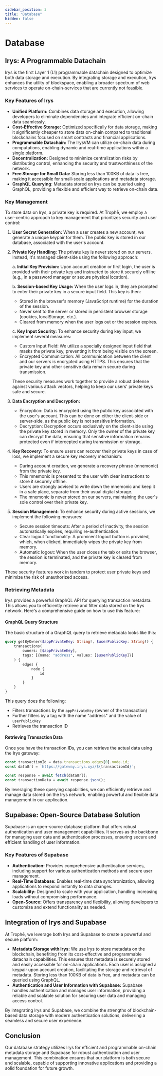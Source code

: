 ```yaml
---
sidebar_position: 3
title: "Database"
hidden: false
---
```


# Database

## Irys: A Programmable Datachain

Irys is the first Layer 1 (L1) programmable datachain designed to optimize both data storage and execution. By integrating storage and execution, Irys enhances the utility of blockspace, enabling a broader spectrum of web services to operate on-chain-services that are currently not feasible.

### Key Features of Irys

- **Unified Platform:** Combines data storage and execution, allowing developers to eliminate dependencies and integrate efficient on-chain data seamlessly.
- **Cost-Effective Storage:** Optimized specifically for data storage, making it significantly cheaper to store data on-chain compared to traditional blockchains focused on smart contracts and financial applications.
- **Programmable Datachain:** The IrysVM can utilize on-chain data during computations, enabling dynamic and real-time applications within a single platform.
- **Decentralization:** Designed to minimize centralization risks by distributing control, enhancing the security and trustworthiness of the network.
- **Free Storage for Small Data:** Storing less than 100KB of data is free, making it accessible for small-scale applications and metadata storage.
- **GraphQL Querying:** Metadata stored on Irys can be queried using GraphQL, providing a flexible and efficient way to retrieve on-chain data.

### Key Management

To store data on Irys, a private key is required. At Trophē, we employ a user-centric approach to key management that prioritizes security and user control:

1. **User Secret Generation:** When a user creates a new account, we generate a unique keypair for them. The public key is stored in our database, associated with the user's account.

2. **Private Key Handling:** The private key is never stored on our servers. Instead, it's managed client-side using the following approach:

   a. **Initial Key Provision:** Upon account creation or first login, the user is provided with their private key and instructed to store it securely offline (e.g., in a password manager or secure physical location).
   
   b. **Session-based Key Usage:** When the user logs in, they are prompted to enter their private key in a secure input field. This key is then:
      - Stored in the browser's memory (JavaScript runtime) for the duration of the session.
      - Never sent to the server or stored in persistent browser storage (cookies, localStorage, etc.).
      - Cleared from memory when the user logs out or the session expires.

   c. **Key Input Security:** To enhance security during key input, we implement several measures:
      - Custom Input Field: We utilize a specially designed input field that masks the private key, preventing it from being visible on the screen.
      - Encrypted Communication: All communication between the client and our servers is encrypted using HTTPS. This ensures that the private key and other sensitive data remain secure during transmission.

   These security measures work together to provide a robust defense against various attack vectors, helping to keep our users' private keys safe and secure.

3. **Data Encryption and Decryption:** 
   - Encryption: Data is encrypted using the public key associated with the user's account. This can be done on either the client-side or server-side, as the public key is not sensitive information.
   - Decryption: Decryption occurs exclusively on the client-side using the private key stored in memory. Only the owner of the private key can decrypt the data, ensuring that sensitive information remains protected even if intercepted during transmission or storage.

4. **Key Recovery:**
   To ensure users can recover their private keys in case of loss, we implement a secure key recovery mechanism:
   - During account creation, we generate a recovery phrase (mnemonic) from the private key.
   - This mnemonic is presented to the user with clear instructions to store it securely offline.
   - Users are strongly advised to write down the mnemonic and keep it in a safe place, separate from their usual digital storage.
   - The mnemonic is never stored on our servers, maintaining the user's sole control over their private key.

5. **Session Management:**
   To enhance security during active sessions, we implement the following measures:
   - Secure session timeouts: After a period of inactivity, the session automatically expires, requiring re-authentication.
   - Clear logout functionality: A prominent logout button is provided, which, when clicked, immediately wipes the private key from memory.
   - Automatic logout: When the user closes the tab or exits the browser, the session is terminated, and the private key is cleared from memory.

These security features work in tandem to protect user private keys and minimize the risk of unauthorized access.

### Retrieving Metadata

Irys provides a powerful GraphQL API for querying transaction metadata. This allows you to efficiently retrieve and filter data stored on the Irys network. Here's a comprehensive guide on how to use this feature:

#### GraphQL Query Structure

The basic structure of a GraphQL query to retrieve metadata looks like this:

```graphql
query getByOwner($appPrivateKey: String!, $userPublicKey: String!) {
    transactions(
        owners: [$appPrivateKey], 
        tags: [{name: "address", values: [$userPublicKey]}]
    ) {
        edges {
            node {
                id
            }
        }
    }
}
```

This query does the following:
- Filters transactions by the `appPrivateKey` (owner of the transaction)
- Further filters by a tag with the name "address" and the value of `userPublicKey`
- Retrieves the transaction ID

#### Retrieving Transaction Data

Once you have the transaction IDs, you can retrieve the actual data using the Irys gateway:

```javascript
const transactionId = data.transactions.edges[0].node.id;
const dataUrl = `https://gateway.irys.xyz/${transactionId}`;

const response = await fetch(dataUrl);
const transactionData = await response.json();
```

By leveraging these querying capabilities, we can efficiently retrieve and manage data stored on the Irys network, enabling powerful and flexible data management in our application.

## Supabase: Open-Source Database Solution

Supabase is an open-source database platform that offers robust authentication and user management capabilities. It serves as the backbone for managing user data and authentication processes, ensuring secure and efficient handling of user information.

### Key Features of Supabase

- **Authentication:** Provides comprehensive authentication services, including support for various authentication methods and secure user management.
- **Real-Time Database:** Enables real-time data synchronization, allowing applications to respond instantly to data changes.
- **Scalability:** Designed to scale with your application, handling increasing loads without compromising performance.
- **Open-Source:** Offers transparency and flexibility, allowing developers to customize and extend functionality as needed.

## Integration of Irys and Supabase

At Trophē, we leverage both Irys and Supabase to create a powerful and secure platform:

- **Metadata Storage with Irys:** We use Irys to store metadata on the blockchain, benefiting from its cost-effective and programmable datachain capabilities. This ensures that metadata is securely stored and easily accessible for on-chain applications. Each user is assigned a keypair upon account creation, facilitating the storage and retrieval of metadata. Storing less than 100KB of data is free, and metadata can be queried using GraphQL.
- **Authentication and User Information with Supabase:** Supabase handles authentication and manages user information, providing a reliable and scalable solution for securing user data and managing access control.

By integrating Irys and Supabase, we combine the strengths of blockchain-based data storage with modern authentication solutions, delivering a seamless and secure user experience.

## Conclusion

Our database strategy utilizes Irys for efficient and programmable on-chain metadata storage and Supabase for robust authentication and user management. This combination ensures that our platform is both secure and scalable, capable of supporting innovative applications and providing a solid foundation for future growth.

